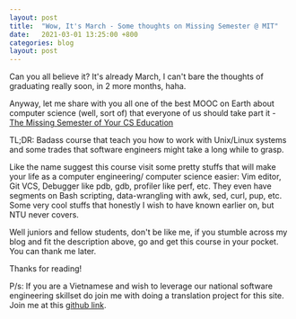 ```yaml
---
layout: post
title:  "Wow, It's March - Some thoughts on Missing Semester @ MIT"
date:   2021-03-01 13:25:00 +800
categories: blog
layout: post
---
```

Can you all believe it? It's already March, I can't bare the thoughts of graduating really soon, in 2 more months, haha.

Anyway, let me share with you all one of the best MOOC on Earth about computer science (well, sort of) that everyone of us should take part it - [The Missing Semester of Your CS Education](https://missing.csail.mit.edu/)

TL;DR: Badass course that teach you how to work with Unix/Linux systems and some trades that software engineers might take a long while to grasp.

Like the name suggest this course visit some pretty stuffs that will make your life as a computer engineering/ computer science easier: Vim editor, Git VCS, Debugger like pdb, gdb, profiler like perf, etc. They even have segments on Bash scripting, data-wrangling with awk, sed, curl, pup, etc. Some very cool stuffs that honestly I wish to have known earlier on, but NTU never covers.

Well juniors and fellow students, don't be like me, if you stumble across my blog and fit the description above, go and get this course in your pocket. You can thank me later.

Thanks for reading!

P/s: If you are a Vietnamese and wish to leverage our national software engineering skillset do join me with doing a translation project for this site. Join me at this [github link](https://github.com/missing-semester-vn/missing-semester-vn.github.io).